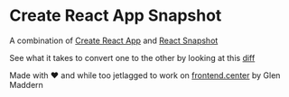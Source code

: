 # Create React App Snapshot

A combination of [Create React App](https://github.com/facebookincubator/create-react-app) and [React Snapshot](https://github.com/geelen/react-snapshot)

See what it takes to convert one to the other by looking at this [diff](https://github.com/geelen/create-react-app-snapshot/compare/ab731022...master)

Made with ♥️ and while too jetlagged to work on [frontend.center](https://frontend.center) by Glen Maddern
